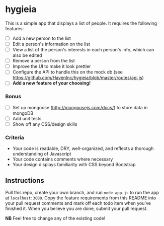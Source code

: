 # hygieia #

This is a simple app that displays a list of people. It requires the following features:

- [ ] Add a new person to the list
- [ ] Edit a person's information on the list
- [ ] View a list of the person's interests in each person's info, which can also be edited
- [ ] Remove a person from the list
- [ ] Improve the UI to make it look prettier
- [ ] Configure the API to handle this on the mock db (see https://github.com/HavenInc/hygieia/blob/master/routes/api.js)
- [ ] **Add a new feature of your choosing!**

### Bonus ###

- [ ] Set up mongoose (http://mongoosejs.com/docs/) to store data in mongoDB
- [ ] Add unit tests
- [ ] Show off any CSS/design skills

### Criteria ###
* Your code is readable, DRY, well-organized, and reflects a thorough understanding of Javascript
* Your code contains comments where necessary
* Your design displays familiarity with CSS beyond Bootstrap

## Instructions ##

Pull this repo, create your own branch, and run `node app.js` to run the app at `localhost:3000`. Copy the feature requirements from this README into your pull request comments and mark off each todo item when you've finished it. When you believe you are done, submit your pull request. 

**NB** Feel free to change any of the existing code!
